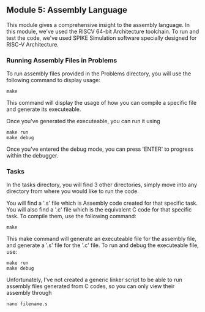 ## Module 5: Assembly Language

This module gives a comprehensive insight to the assembly language. In this module, we've used the RISCV 64-bit Architecture toolchain. To run and test the code, we've used SPIKE Simulation software specially designed for RISC-V Architecture.

### Running Assembly Files in Problems
To run assembly files provided in the Problems directory, you will use the following command to display usage:
```
make
```
This command will display the usage of how you can compile a specific file and generate its executeable.

Once you've generated the executeable, you can run it using
```
make run
make debug
```

Once you've entered the debug mode, you can press 'ENTER' to progress within the debugger.

### Tasks

In the tasks directory, you will find 3 other directories, simply move into any directory from where you would like to run the code.

You will find a '.s' file which is Assembly code created for that specific task. You will also find a '.c' file which is the equivalent C code for that specific task. To compile them, use the following command:
```
make
```

This make command will generate an executeable file for the assembly file, and generate a '.s' file for the '.c' file.
To run and debug the executeable file, use:
```
make run
make debug
```

Unfortunately, I've not created a generic linker script to be able to run assembly files generated from C codes, so you can only view their assembly through
```
nano filename.s
```
